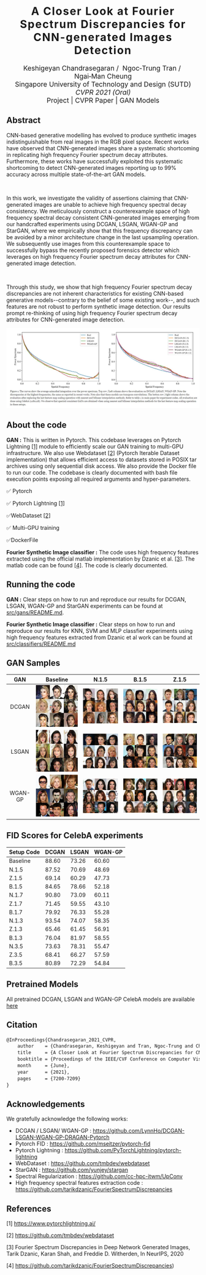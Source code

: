 <h1 align='center' style="text-align:center; font-weight:bold; font-size:2.0em;letter-spacing:2.0px;">
                A Closer Look at Fourier Spectrum Discrepancies for</br>CNN-generated Images Detection</h1>
<p align='center' style="text-align:center;font-size:1.25em;">
    <a href="https://keshik6.github.io/" target="_blank" style="text-decoration: none;">Keshigeyan&nbsp;Chandrasegaran</a>&nbsp;/&nbsp;
    <a href="https://scholar.google.com/citations?hl=en&user=9SE3GYMAAAAJ" target="_blank" style="text-decoration: none;">Ngoc&#8209;Trung&nbsp;Tran</a>&nbsp;/&nbsp;
    <a href="https://sites.google.com/site/mancheung0407/" target="_blank" style="text-decoration: none;">Ngai&#8209;Man&nbsp;Cheung</a></br>
Singapore University of Technology and Design (SUTD)<br/>
<em>CVPR&nbsp;2021&nbsp;(Oral)</br></em>
<a href="https://keshik6.github.io/Fourier-Discrepancies-CNN-Detection/" title="Project" target="_blank" rel="nofollow" style="text-decoration: none;">Project</a> |
<a href="https://arxiv.org/abs/2103.17195" title="CVPR Paper" target="_blank" rel="nofollow" style="text-decoration: none;">CVPR Paper</a> |
<a href="https://drive.google.com/drive/folders/123RpZhytXBrJQyHg_0f46W-Qv3t5Hwsl?usp=sharing" title="GAN Models" target="_blank" rel="nofollow" style="text-decoration: none;">GAN Models</a>
</p>




## Abstract

CNN-based generative modelling has evolved to produce synthetic images indistinguishable from real images in the RGB pixel space. Recent works have observed that CNN-generated images share a systematic shortcoming in replicating high frequency Fourier spectrum decay attributes. Furthermore, these works have successfully exploited this systematic shortcoming to detect CNN-generated images reporting up to 99% accuracy across multiple state-of-the-art GAN models.

</br>

In this work, we investigate the validity of assertions claiming that CNN-generated images are unable to achieve high frequency spectral decay consistency. We meticulously construct a counterexample space of high frequency spectral decay consistent CNN-generated images emerging from our handcrafted experiments using DCGAN, LSGAN, WGAN-GP and StarGAN, where we empirically show that this frequency discrepancy can be avoided by a minor architecture change in the last upsampling operation. We subsequently use images from this counterexample space to successfully bypass the recently proposed forensics detector which leverages on high frequency Fourier spectrum decay attributes for CNN-generated image detection.

</br>

Through this study, we show that high frequency Fourier spectrum decay discrepancies are not inherent characteristics for existing CNN-based generative models--contrary to the belief of some existing work--, and such features are not robust to perform synthetic image detection. Our results prompt re-thinking of using high frequency Fourier spectrum decay attributes for CNN-generated image detection.



<img src="/assets/web.JPG" />



## About the code

**GAN  :** This is written in Pytorch. This codebase leverages on Pytorch Lightning [[1]](#1) module to efficiently scale our GAN training to multi-GPU infrastructure. We also use Webdataset [[2]](#2) (Pytorch Iterable Dataset implementation) that allows efficient access to datasets stored in POSIX tar archives using only sequential disk access. We also provide the Docker file to run our code. The codebase is clearly documented with bash file execution points exposing all required arguments and hyper-parameters.

:white_check_mark: Pytorch

:white_check_mark: Pytorch Lightning [[1]](#1)

:white_check_mark: ​WebDataset [[2]](#2)

:white_check_mark: ​Multi-GPU training

:white_check_mark: ​DockerFile



**Fourier Synthetic Image classifier :** The code uses high frequency features extracted using the official matlab implementation by Dzanic et al. [[3]](#3). The matlab code can be found [[4]](#4). The code is clearly documented.





## Running the code

**GAN :** Clear steps on how to run and reproduce our results for DCGAN, LSGAN, WGAN-GP and StarGAN experiments can be found at [src/gans/README.md](src/gans/README.md). 

**Fourier Synthetic Image classifier :** Clear steps on how to run and reproduce our results for KNN, SVM and MLP classfier experiments using high frequency features extracted from Dzanic et al work can be found at [src/classifiers/README.md](src/classifiers/README.md)





## GAN Samples

|   GAN   |                Baseline                 |                N.1.5                 |                B.1.5                 |                Z.1.5                 |
| :-----: | :-------------------------------------: | :----------------------------------: | :----------------------------------: | :----------------------------------: |
|  DCGAN  |  <img src="./assets/gan_BASELINE.png">  |  <img src="./assets/gan_N.1.5.png">  |  <img src="./assets/gan_B.1.5.png">  |  <img src="./assets/gan_Z.1.5.png">  |
|  LSGAN  | <img src="./assets/lsgan_BASELINE.png"> | <img src="./assets/lsgan_N.1.5.png"> | <img src="./assets/lsgan_B.1.5.png"> | <img src="./assets/lsgan_Z.1.5.png"> |
| WGAN-GP | <img src="./assets/wgan_BASELINE.png">  | <img src="./assets/wgan_N.1.5.png">  | <img src="./assets/wgan_B.1.5.png">  | <img src="./assets/wgan_Z.1.5.png">  |





## FID Scores for CelebA experiments

| Setup Code | DCGAN | LSGAN | WGAN-GP |
| ---------- | ----- | ----- | ------- |
| Baseline   | 88.60 | 73.26 | 60.60   |
| N.1.5      | 87.52 | 70.69 | 48.69   |
| Z.1.5      | 69.14 | 60.29 | 47.73   |
| B.1.5      | 84.65 | 78.66 | 52.18   |
| N.1.7      | 90.80 | 73.09 | 60.11   |
| Z.1.7      | 71.45 | 59.55 | 43.10   |
| B.1.7      | 79.92 | 76.33 | 55.28   |
| N.1.3      | 93.54 | 74.07 | 58.35   |
| Z.1.3      | 65.46 | 61.45 | 56.91   |
| B.1.3      | 76.04 | 81.97 | 58.55   |
| N.3.5      | 73.63 | 78.31 | 55.47   |
| Z.3.5      | 68.41 | 66.27 | 57.59   |
| B.3.5      | 80.89 | 72.29 | 54.84   |





## Pretrained Models

All pretrained DCGAN, LSGAN and WGAN-GP CelebA models are available [here](https://drive.google.com/drive/folders/123RpZhytXBrJQyHg_0f46W-Qv3t5Hwsl?usp=sharing)





## Citation

```markdown
@InProceedings{Chandrasegaran_2021_CVPR,
    author    = {Chandrasegaran, Keshigeyan and Tran, Ngoc-Trung and Cheung, Ngai-Man},
    title     = {A Closer Look at Fourier Spectrum Discrepancies for CNN-Generated Images Detection},
    booktitle = {Proceedings of the IEEE/CVF Conference on Computer Vision and Pattern Recognition (CVPR)},
    month     = {June},
    year      = {2021},
    pages     = {7200-7209}
}
```





## Acknowledgements

We gratefully acknowledge the following works:

- DCGAN / LSGAN/ WGAN-GP : https://github.com/LynnHo/DCGAN-LSGAN-WGAN-GP-DRAGAN-Pytorch
- Pytorch FID : https://github.com/mseitzer/pytorch-fid
- Pytorch Lightning : https://github.com/PyTorchLightning/pytorch-lightning
- WebDataset : https://github.com/tmbdev/webdataset
- StarGAN : https://github.com/yunjey/stargan
- Spectral Regularization : https://github.com/cc-hpc-itwm/UpConv
- High frequency spectral features extraction code : https://github.com/tarikdzanic/FourierSpectrumDiscrepancies





## References

<a id="1">[1]</a> https://www.pytorchlightning.ai/

<a id="2">[2]</a> https://github.com/tmbdev/webdataset

<a id="3">[3]</a> Fourier Spectrum Discrepancies in Deep Network Generated Images, Tarik Dzanic, Karan Shah, and Freddie D. Witherden, In NeurIPS, 2020

<a id="4">[4]</a> https://github.com/tarikdzanic/FourierSpectrumDiscrepancies)


